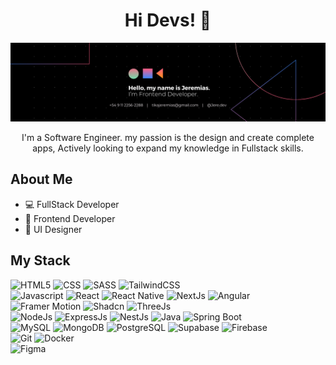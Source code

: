 <div align="center">
  <h1 align="center">
    Hi Devs! 👋
  </h1>
  <img src='./Banner.png'/>
  <p align="center">
    I'm a Software Engineer. my passion is the design and create complete apps, Actively looking to expand my knowledge in Fullstack skills.
  </p>
</div>

## About Me
- 💻 FullStack Developer
- 📖 Frontend Developer
- 🎨 UI Designer
  
## My Stack
![HTML5](https://img.shields.io/badge/HTML5-black?style=flat&logo=HTML5)
![CSS](https://img.shields.io/badge/CSS-black?style=flat&logo=CSS3)
![SASS](https://img.shields.io/badge/SASS-black?style=flat&logo=SASS)
![TailwindCSS](https://img.shields.io/badge/TailwindCSS-black?style=flat&logo=TailwindCSS)
<br>
![Javascript](https://img.shields.io/badge/Javascript-black?style=flat&logo=javascript)
![React](https://img.shields.io/badge/React-black?style=flat&logo=React)
![React Native](https://img.shields.io/badge/React%20Native-black?style=flat&logo=React-Native)
![NextJs](https://img.shields.io/badge/Nextjs-black?style=flat&logo=Nextjs)
![Angular](https://img.shields.io/badge/Angular-black?style=flat&logo=Angular)
<br>
![Framer Motion](https://img.shields.io/badge/Framer%20Motion-black?style=flat&logo=FramerMotion)
![Shadcn](https://img.shields.io/badge/Shadcn-black?style=flat&logo=Shadcn)
![ThreeJs](https://img.shields.io/badge/ThreeJs-black?style=flat&logo=Three.js)
<br>
![NodeJs](https://img.shields.io/badge/Nodejs-black?style=flat&logo=Node)
![ExpressJs](https://img.shields.io/badge/ExpressJs-black?style=flat&logo=ExpressJs)
![NestJs](https://img.shields.io/badge/NestJs-black?style=flat&logo=NestJs)
![Java](https://img.shields.io/badge/Java-black?style=flat&logo=Java)
![Spring Boot](https://img.shields.io/badge/Spring%20Boot-black?style=flat&logo=SpringBoot)
<br>
![MySQL](https://img.shields.io/badge/MySQL-black?style=flat&logo=MySQL)
![MongoDB](https://img.shields.io/badge/MongoDB-black?style=flat&logo=MongoDB)
![PostgreSQL](https://img.shields.io/badge/PostgreSQL-black?style=flat&logo=PostgreSQL)
![Supabase](https://img.shields.io/badge/Supabase-black?style=flat&logo=Supabase)
![Firebase](https://img.shields.io/badge/Firebase-black?style=flat&logo=Firebase)
<br>
![Git](https://img.shields.io/badge/Git-black?style=flat&logo=Git)
![Docker](https://img.shields.io/badge/Docker-black?style=flat&logo=Docker)
<br>
![Figma](https://img.shields.io/badge/Figma-black?style=flat&logo=Figma)


<!--
**tikajeremias/tikajeremias** is a ✨ _special_ ✨ repository because its `README.md` (this file) appears on your GitHub profile.

Here are some ideas to get you started:

- 🔭 I’m currently working on ...
- 🌱 I’m currently learning ...
- 👯 I’m looking to collaborate on ...
- 🤔 I’m looking for help with ...
- 💬 Ask me about ...
- 📫 How to reach me: ...
- 😄 Pronouns: ...
- ⚡ Fun fact: ...
-->
